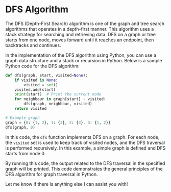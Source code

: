 # DFS Algorithm

The DFS (Depth-First Search) algorithm is one of the graph and tree search algorithms that operates in a depth-first manner. This algorithm uses a stack strategy for searching and retrieving data. DFS on a graph or tree starts from one node, moves forward until it reaches an endpoint, then backtracks and continues.

In the implementation of the DFS algorithm using Python, you can use a graph data structure and a stack or recursion in Python. Below is a sample Python code for the DFS algorithm:

```python
def dfs(graph, start, visited=None):
    if visited is None:
        visited = set()
    visited.add(start)
    print(start)  # Print the current node
    for neighbour in graph[start] - visited:
        dfs(graph, neighbour, visited)
    return visited

# Example graph
graph = {0: {1, 2}, 1: {2}, 2: {3}, 3: {1, 2}}
dfs(graph, 0)
```

In this code, the `dfs` function implements DFS on a graph. For each node, the `visited` set is used to keep track of visited nodes, and the DFS traversal is performed recursively. In this example, a simple graph is defined and DFS starts from node 0.

By running this code, the output related to the DFS traversal in the specified graph will be printed. This code demonstrates the general principles of the DFS algorithm for graph traversal in Python.

Let me know if there is anything else I can assist you with!
